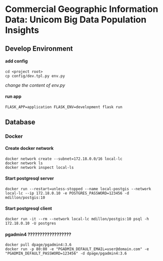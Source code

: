 # Commercial Geographic Information Data: Unicom Big Data Population Insights

## Develop Environment
#### add config

```
cd <project root>
cp config/dev.tpl.py env.py 
```
_change the content of env.py_

#### run app
```
FLASK_APP=application FLASK_ENV=development flask run
```


## Database
### Docker

#### Create docker network
``` shell
docker network create --subnet=172.18.0.0/16 local-lc
docker network ls
docker network inspect local-ls
```
#### Start postgresql server
``` shell
docker run --restart=unless-stopped --name local-postgis --network local-lc --ip 172.18.0.10 -e POSTGRES_PASSWORD=123456 -d mdillon/postgis:10
```
#### Start postgresql client
``` shell
docker run -it --rm --network local-lc mdillon/postgis:10 psql -h 172.18.0.10 -U postgres
```
#### pgadmin4 ??????????????????

``` shell
docker pull dpage/pgadmin4:3.6
docker run -p 80:80 -e "PGADMIN_DEFAULT_EMAIL=user@domain.com" -e "PGADMIN_DEFAULT_PASSWORD=123456" -d dpage/pgadmin4:3.6
```
